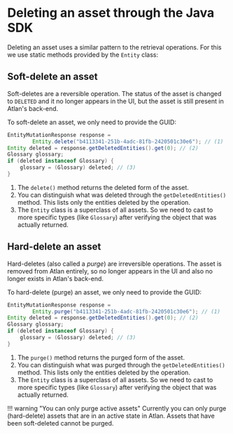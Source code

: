 
# Deleting an asset through the Java SDK

Deleting an asset uses a similar pattern to the retrieval operations. For this we use static methods provided by the `Entity` class:

## Soft-delete an asset

Soft-deletes are a reversible operation. The status of the asset is changed to `DELETED` and it no longer appears in the UI, but the asset is still present in Atlan's back-end.

To soft-delete an asset, we only need to provide the GUID:

```java linenums="1" title="Soft-delete an asset"
EntityMutationResponse response =
		Entity.delete("b4113341-251b-4adc-81fb-2420501c30e6"); // (1)
Entity deleted = response.getDeletedEntities().get(0); // (2)
Glossary glossary;
if (deleted instanceof Glossary) {
	glossary = (Glossary) deleted; // (3)
}
```

1. The `delete()` method returns the deleted form of the asset.
2. You can distinguish what was deleted through the `getDeletedEntities()` method. This lists only the entities deleted by the operation.
3. The `Entity` class is a superclass of all assets. So we need to cast to more specific types (like `Glossary`) after verifying the object that was actually returned.

## Hard-delete an asset

Hard-deletes (also called a *purge*) are irreversible operations. The asset is removed from Atlan entirely, so no longer appears in the UI and also no longer exists in Atlan's back-end.

To hard-delete (purge) an asset, we only need to provide the GUID:

```java linenums="1" title="Hard-delete (purge) an asset"
EntityMutationResponse response =
		Entity.purge("b4113341-251b-4adc-81fb-2420501c30e6"); // (1)
Entity deleted = response.getDeletedEntities().get(0); // (2)
Glossary glossary;
if (deleted instanceof Glossary) {
	glossary = (Glossary) deleted; // (3)
}
```

1. The `purge()` method returns the purged form of the asset.
2. You can distinguish what was purged through the `getDeletedEntities()` method. This lists only the entities deleted by the operation.
3. The `Entity` class is a superclass of all assets. So we need to cast to more specific types (like `Glossary`) after verifying the object that was actually returned.

!!! warning "You can only purge active assets"
	Currently you can only purge (hard-delete) assets that are in an active state in Atlan. Assets that have been soft-deleted cannot be purged.
